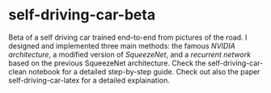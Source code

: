 # self-driving-car-beta
Beta of a self driving car trained end-to-end from pictures of the road.
I designed and implemented three main methods: the famous *NVIDIA architecture*, a modified version of *SqueezeNet*, and a *recurrent network* based on the previous SqueezeNet architecture.
Check the self-driving-car-clean notebook for a detailed step-by-step guide.
Check out also the paper self-driving-car-latex for a detailed explaination.
